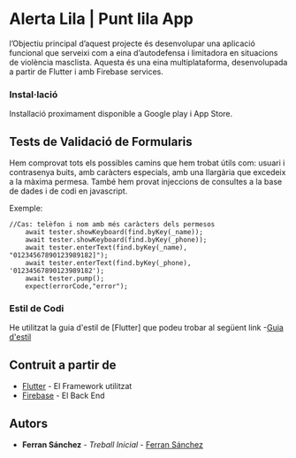 # Alerta Lila | Punt lila App

l’Objectiu principal d’aquest projecte és desenvolupar una aplicació funcional que serveixi com a eina d’autodefensa i limitadora en situacions de violència  masclista.
Aquesta és una eina multiplataforma, desenvolupada a partir de Flutter i amb Firebase services.


### Instal·lació

Installació proximament disponible a Google play i App Store.


## Tests de Validació de Formularis 

Hem comprovat tots els possibles camins que hem trobat útils com: usuari i contrasenya buits,
amb caràcters especials, amb una llargària que excedeix  a la màxima permesa. També hem provat injeccions de consultes a la base de dades i de codi en javascript.

Exemple:

```
//Cas: telèfon i nom amb més caràcters dels permesos 
    await tester.showKeyboard(find.byKey(_name));
    await tester.showKeyboard(find.byKey(_phone));
    await tester.enterText(find.byKey(_name), "01234567890123989182]");
    await tester.enterText(find.byKey(_phone), '01234567890123989182');
    await tester.pump();
    expect(errorCode,"error");
```


### Estil de Codi

He utilitzat la guia d'estil de [Flutter] que podeu trobar al següent link -[Guia d'estil](https://gist.github.com/PurpleBooth/109311bb0361f32d87a2#file-readme-template-md)



## Contruit a partir de

* [Flutter](https://flutter.dev/?gclid=CjwKCAjwmNzoBRBOEiwAr2V27RcZ-joc6BvDR-TQ7UgWesDyuBOdQCvkrM4CrHclxWcBEM5TKBKrwRoCH-0QAvD_BwE) - El Framework utilitzat
* [Firebase](https://firebase.google.com/?gclid=CjwKCAjwmNzoBRBOEiwAr2V27Y-RTXC0AAQN78_wSGmkmDxTokNxwnjtApwf3LEh7RBLywlxgmXpUhoCDScQAvD_BwE) - El Back End 


## Autors

* **Ferran Sánchez** - *Treball Inicial* - [Ferran Sánchez](https://github.com/ferransanchezr)



